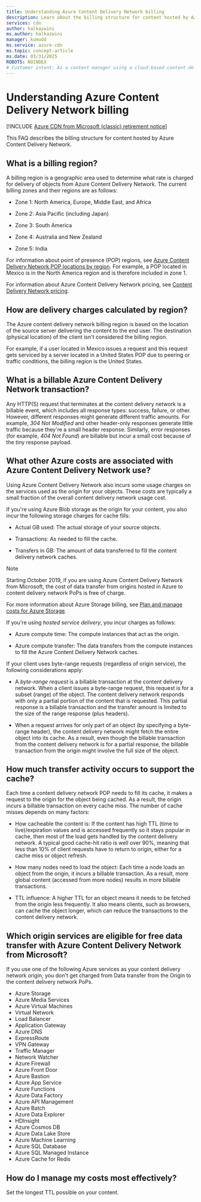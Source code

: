 ```yaml
---
title: Understanding Azure Content Delivery Network billing
description: Learn about the billing structure for content hosted by Azure Content Delivery Network, including billing regions, delivery charges, and to manage costs.
services: cdn
author: halkazwini
ms.author: halkazwini
manager: kumudd
ms.service: azure-cdn
ms.topic: concept-article
ms.date: 03/31/2025
ROBOTS: NOINDEX
# Customer intent: As a content manager using a cloud-based content delivery network, I want to understand the billing structure and associated costs, so that I can effectively manage my expenses and optimize my content delivery strategies.
---
```


# Understanding Azure Content Delivery Network billing

[!INCLUDE [Azure CDN from Microsoft (classic) retirement notice](../../includes/cdn-classic-retirement.md)]

This FAQ describes the billing structure for content hosted by Azure Content Delivery Network.

## What is a billing region?

A billing region is a geographic area used to determine what rate is charged for delivery of objects from Azure Content Delivery Network. The current billing zones and their regions are as follows:

- Zone 1: North America, Europe, Middle East, and Africa

- Zone 2: Asia Pacific (including Japan)

- Zone 3: South America

- Zone 4: Australia and New Zealand

- Zone 5: India

For information about point of presence (POP) regions, see [Azure Content Delivery Network POP locations by region](./cdn-pop-locations.md). For example, a POP located in Mexico is in the North America region and is therefore included in zone 1.

For information about Azure Content Delivery Network pricing, see [Content Delivery Network pricing](https://azure.microsoft.com/pricing/details/cdn/).

## How are delivery charges calculated by region?

The Azure content delivery network billing region is based on the location of the source server delivering the content to the end user. The destination (physical location) of the client isn't considered the billing region.

For example, if a user located in Mexico issues a request and this request gets serviced by a server located in a United States POP due to peering or traffic conditions, the billing region is the United States.

<a name='what-is-a-billable-azure-cdn-transaction'></a>

## What is a billable Azure Content Delivery Network transaction?

Any HTTP(S) request that terminates at the content delivery network is a billable event, which includes all response types: success, failure, or other. However, different responses might generate different traffic amounts. For example, *304 Not Modified* and other header-only responses generate little traffic because they're a small header response. Similarly, error responses (for example, *404 Not Found*) are billable but incur a small cost because of the tiny response payload.

<a name='what-other-azure-costs-are-associated-with-azure-cdn-use'></a>

## What other Azure costs are associated with Azure Content Delivery Network use?

Using Azure Content Delivery Network also incurs some usage charges on the services used as the origin for your objects. These costs are typically a small fraction of the overall content delivery network usage cost.

If you're using Azure Blob storage as the origin for your content, you also incur the following storage charges for cache fills:

- Actual GB used: The actual storage of your source objects.

- Transactions: As needed to fill the cache.

- Transfers in GB: The amount of data transferred to fill the content delivery network caches.

> [!NOTE]
> Starting October 2019, if you are using Azure Content Delivery Network from Microsoft, the cost of data transfer from origins hosted in Azure to content delivery network PoPs is free of charge.

For more information about Azure Storage billing, see [Plan and manage costs for Azure Storage](../storage/common/storage-plan-manage-costs.md).

If you're using *hosted service delivery*, you incur charges as follows:

- Azure compute time: The compute instances that act as the origin.

- Azure compute transfer: The data transfers from the compute instances to fill the Azure Content Delivery Network caches.

If your client uses byte-range requests (regardless of origin service), the following considerations apply:

- A *byte-range request* is a billable transaction at the content delivery network. When a client issues a byte-range request, this request is for a subset (range) of the object. The content delivery network responds with only a partial portion of the content that is requested. This partial response is a billable transaction and the transfer amount is limited to the size of the range response (plus headers).

- When a request arrives for only part of an object (by specifying a byte-range header), the content delivery network might fetch the entire object into its cache. As a result, even though the billable transaction from the content delivery network is for a partial response, the billable transaction from the origin might involve the full size of the object.

## How much transfer activity occurs to support the cache?

Each time a content delivery network POP needs to fill its cache, it makes a request to the origin for the object being cached. As a result, the origin incurs a billable transaction on every cache miss. The number of cache misses depends on many factors:

- How cacheable the content is: If the content has high TTL (time to live)/expiration values and is accessed frequently so it stays popular in cache, then most of the load gets handled by the content delivery network. A typical good cache-hit ratio is well over 90%, meaning that less than 10% of client requests have to return to origin, either for a cache miss or object refresh.

- How many nodes need to load the object: Each time a node loads an object from the origin, it incurs a billable transaction. As a result, more global content (accessed from more nodes) results in more billable transactions.

- TTL influence: A higher TTL for an object means it needs to be fetched from the origin less frequently. It also means clients, such as browsers, can cache the object longer, which can reduce the transactions to the content delivery network.

<a name='which-origin-services-are-eligible-for-free-data-transfer-with-azure-cdn-from-microsoft'></a>

## Which origin services are eligible for free data transfer with Azure Content Delivery Network from Microsoft?

If you use one of the following Azure services as your content delivery network origin, you don't get charged from Data transfer from the Origin to the content delivery network PoPs.

- Azure Storage
- Azure Media Services
- Azure Virtual Machines
- Virtual Network
- Load Balancer
- Application Gateway
- Azure DNS
- ExpressRoute
- VPN Gateway
- Traffic Manager
- Network Watcher
- Azure Firewall
- Azure Front Door
- Azure Bastion
- Azure App Service
- Azure Functions
- Azure Data Factory
- Azure API Management
- Azure Batch
- Azure Data Explorer
- HDInsight
- Azure Cosmos DB
- Azure Data Lake Store
- Azure Machine Learning
- Azure SQL Database
- Azure SQL Managed Instance
- Azure Cache for Redis

## How do I manage my costs most effectively?

Set the longest TTL possible on your content.
